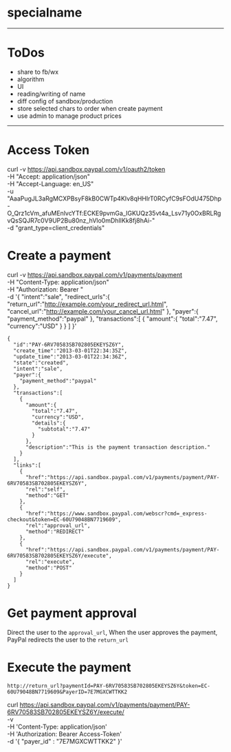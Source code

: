 # specialname


-------
# ToDos

- share to fb/wx
- algorithm
- UI
- reading/writing of name
- diff config of sandbox/production
- store selected chars to order when create payment
- use admin to manage product prices


-------

# Access Token

curl -v https://api.sandbox.paypal.com/v1/oauth2/token \
  -H "Accept: application/json" \
  -H "Accept-Language: en_US" \
  -u "AaaPugJL3aRgMCXPBsyF8kB0CWTp4KIv8qHHIrT0RCyfC9sFOdU475Dhp-O_Qrz1cVm_afuMEnlvcYTf:ECKE9pvmGa_IGKUQz35vt4a_Lsv71y0OxBRLRgvQsSQJR7c0V9UP2Bu80nz_hVlo0mDhIlKk8fj8hAi-" \
  -d "grant_type=client_credentials"






# Create a payment

curl -v https://api.sandbox.paypal.com/v1/payments/payment \
  -H "Content-Type: application/json" \
  -H "Authorization: Bearer <Access-Token>" \
  -d '{
  "intent":"sale",
  "redirect_urls":{
    "return_url":"http://example.com/your_redirect_url.html",
    "cancel_url":"http://example.com/your_cancel_url.html"
  },
  "payer":{
    "payment_method":"paypal"
  },
  "transactions":[
    {
      "amount":{
        "total":"7.47",
        "currency":"USD"
      }
    }
  ]
}'

    {
      "id":"PAY-6RV70583SB702805EKEYSZ6Y",
      "create_time":"2013-03-01T22:34:35Z",
      "update_time":"2013-03-01T22:34:36Z",
      "state":"created",
      "intent":"sale",
      "payer":{
        "payment_method":"paypal"
      },
      "transactions":[
        {
          "amount":{
            "total":"7.47",
            "currency":"USD",
            "details":{
              "subtotal":"7.47"
            }
          },
          "description":"This is the payment transaction description."
        }
      ],
      "links":[
        {
          "href":"https://api.sandbox.paypal.com/v1/payments/payment/PAY-6RV70583SB702805EKEYSZ6Y",
          "rel":"self",
          "method":"GET"
        },
        {
          "href":"https://www.sandbox.paypal.com/webscr?cmd=_express-checkout&token=EC-60U79048BN7719609",
          "rel":"approval_url",
          "method":"REDIRECT"
        },
        {
          "href":"https://api.sandbox.paypal.com/v1/payments/payment/PAY-6RV70583SB702805EKEYSZ6Y/execute",
          "rel":"execute",
          "method":"POST"
        }
      ]
    }

# Get payment approval
Direct the user to the `approval_url`, When the user approves the payment, PayPal redirects the user to the `return_url`

# Execute the payment
        
    http://return_url?paymentId=PAY-6RV70583SB702805EKEYSZ6Y&token=EC-60U79048BN7719609&PayerID=7E7MGXCWTTKK2

curl https://api.sandbox.paypal.com/v1/payments/payment/PAY-6RV70583SB702805EKEYSZ6Y/execute/ \
  -v \
  -H 'Content-Type: application/json' \
  -H 'Authorization: Bearer Access-Token' \
  -d '{ "payer_id" : "7E7MGXCWTTKK2" }'
  

